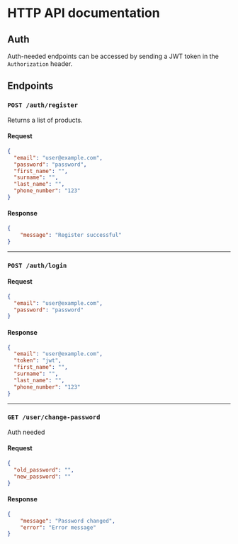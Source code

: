 # HTTP API documentation

## Auth

Auth-needed endpoints can be accessed by sending a JWT token in the `Authorization` header.

## Endpoints

### `POST /auth/register`

Returns a list of products.

#### Request

```json
{
  "email": "user@example.com",
  "password": "password",
  "first_name": "",
  "surname": "",
  "last_name": "",
  "phone_number": "123"
}
```

#### Response

```json
{
    "message": "Register successful"
}
```

---

### `POST /auth/login`

#### Request

```json
{
  "email": "user@example.com",
  "password": "password"
}
```

#### Response

```json
{
  "email": "user@example.com",
  "token": "jwt",
  "first_name": "",
  "surname": "",
  "last_name": "",
  "phone_number": "123"
}
```

---

### `GET /user/change-password`

Auth needed

#### Request

```json
{
  "old_password": "",
  "new_password": ""
}
```

#### Response

```json
{
    "message": "Password changed",
    "error": "Error message"
}
```
